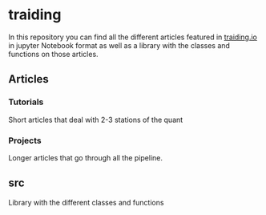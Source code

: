 # traiding

In this repository you can find all the different articles featured in [traiding.io](www.traiding.io) in jupyter Notebook format as well as a library with the classes and functions on those articles. 

## Articles

### Tutorials
Short articles that deal with 2-3 stations of the quant 

### Projects
Longer articles that go through all the pipeline. 

## src
Library with the different classes and functions
